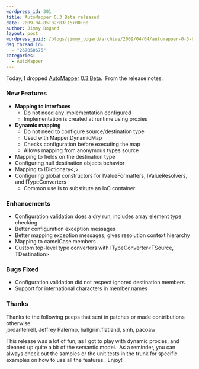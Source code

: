 ```yaml
---
wordpress_id: 301
title: AutoMapper 0.3 Beta released
date: 2009-04-05T02:03:15+00:00
author: Jimmy Bogard
layout: post
wordpress_guid: /blogs/jimmy_bogard/archive/2009/04/04/automapper-0-3-beta-released.aspx
dsq_thread_id:
  - "267050675"
categories:
  - AutoMapper
---
```

Today, I dropped [AutoMapper](http://automapper.codeplex.com/) [0.3 Beta](http://automapper.codeplex.com/Release/ProjectReleases.aspx?ReleaseId=25697).&#160; From the release notes:

### New Features 

  * **Mapping to interfaces** 
      * Do not need any implementation configured 
      * Implementation is created at runtime using proxies 
  * **Dynamic mapping** 
      * Do not need to configure source/destination type 
      * Used with Mapper.DynamicMap 
      * Checks configuration before executing the map 
      * Allows mapping from anonymous types source 
  * Mapping to fields on the destination type 
  * Configuring null destination objects behavior 
  * Mapping to IDictionary<,> 
  * Configuring global constructors for IValueFormatters, IValueResolvers, and ITypeConverters 
      * Common use is to substitute an IoC container 

### Enhancements 

  * Configuration validation does a dry run, includes array element type checking 
  * Better configuration exception messages 
  * Better mapping exception messages, gives resolution context hierarchy 
  * Mapping to camelCase members 
  * Custom top-level type converters with ITypeConverter<TSource, TDestination> 

### Bugs Fixed 

  * Configuration validation did not respect ignored destination members 
  * Support for international characters in member names 

### Thanks 

Thanks to the following peeps that sent in patches or made contributions otherwise:   
jordanterrell, Jeffrey Palermo, hallgrim.flatland, smh, pacoaw

This release was a lot of fun, as I got to play with dynamic proxies, and cleaned up quite a bit of the semantic model.&#160; As a reminder, you can always check out the samples or the unit tests in the trunk for specific examples on how to use all the features.&#160; Enjoy!